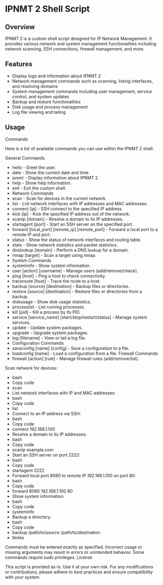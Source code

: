 # IPNMT 2 Shell Script

## Overview

IPNMT 2 is a custom shell script designed for IP Network Management. It provides various network and system management functionalities including network scanning, SSH connections, firewall management, and more.

## Features

- Display logo and information about IPNMT 2
- Network management commands such as scanning, listing interfaces, and resolving domains
- System management commands including user management, service control, and system updates
- Backup and restore functionalities
- Disk usage and process management
- Log file viewing and tailing

## Usage



Commands

Here is a list of available commands you can use within the IPNMT 2 shell:

General Commands
- hello - Greet the user.
- date - Show the current date and time.
- ipnmt - Display information about IPNMT 2.
- help - Show help information.
- exit - Exit the custom shell.
- Network Commands
- scan - Scan for devices in the current network.
- list - List network interfaces with IP addresses and MAC addresses.
- connect [ip] - SSH connect to the specified IP address.
- kick [ip] - Kick the specified IP address out of the network.
- scanip [domain] - Resolve a domain to its IP addresses.
- startagent [port] - Start an SSH server on the specified port.
- forward [local_port] [remote_ip] [remote_port] - Forward a local port to a remote IP and port.
- status - Show the status of network interfaces and routing table.
- stats - Show network statistics and packet statistics.
- dnslookup [domain] - Perform a DNS lookup for a domain.
- nmap [target] - Scan a target using nmap.
- System Commands
- systeminfo - Show system information.
- user [action] [username] - Manage users (add/remove/check).
- ping [host] - Ping a host to check connectivity.
- traceroute [host] - Trace the route to a host.
- backup [source] [destination] - Backup files or directories.
- restore [source] [destination] - Restore files or directories from a backup.
- diskusage - Show disk usage statistics.
- processlist - List running processes.
- kill [pid] - Kill a process by its PID.
- service [service_name] [start/stop/restart/status] - Manage system services.
- update - Update system packages.
- upgrade - Upgrade system packages.
- log [filename] - View or tail a log file.
- Configuration Commands
- saveconfig [name] [config] - Save a configuration to a file.
- loadconfig [name] - Load a configuration from a file.
Firewall Commands
- firewall [action] [rule] - Manage firewall rules (add/remove/list).

Scan network for devices:
- bash
- Copy code
- scan
- List network interfaces with IP and MAC addresses:
- bash
- Copy code
- list
- Connect to an IP address via SSH:
- bash
- Copy code
- connect 192.168.1.100
- Resolve a domain to its IP addresses:
- bash
- Copy code
- scanip example.com
- Start an SSH server on port 2222:
- bash
- Copy code
- startagent 2222
- Forward local port 8080 to remote IP 192.168.1.100 on port 80:
- bash
- Copy code
- forward 8080 192.168.1.100 80
- Show system information:
- bash
- Copy code
- systeminfo
- Backup a directory:
- bash
- Copy code
- backup /path/to/source /path/to/destination
- Notes

Commands must be entered exactly as specified. Incorrect usage or missing arguments may result in errors or unintended behavior.
Some commands require sudo privileges.
License

This script is provided as-is. Use it at your own risk. For any modifications or contributions, please adhere to best practices and ensure compatibility with your system.
